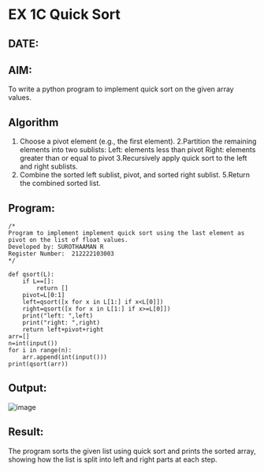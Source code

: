# EX 1C Quick Sort
## DATE:
## AIM:
To write a python program to implement quick sort on the given array values.

## Algorithm
1. Choose a pivot element (e.g., the first element).
2.Partition the remaining elements into two sublists:
 Left: elements less than pivot
 Right: elements greater than or equal to pivot
3.Recursively apply quick sort to the left and right sublists.
4. Combine the sorted left sublist, pivot, and sorted right sublist.
5.Return the combined sorted list.
 
## Program:
```
/*
Program to implement implement quick sort using the last element as pivot on the list of float values.
Developed by: SUROTHAAMAN R
Register Number:  212222103003
*/
```
```
def qsort(L):
    if L==[]:
        return []
    pivot=L[0:1]
    left=qsort([x for x in L[1:] if x<L[0]])
    right=qsort([x for x in L[1:] if x>=L[0]])
    print("left: ",left)
    print("right: ",right)
    return left+pivot+right
arr=[]
n=int(input())
for i in range(n):
    arr.append(int(input()))
print(qsort(arr))
```

## Output:
![image](https://github.com/user-attachments/assets/8b85127f-f622-4767-8b57-dfbc9ef9abb9)
## Result:
The program sorts the given list using quick sort and prints the sorted array, showing how the list is split into left and right parts at each step.
